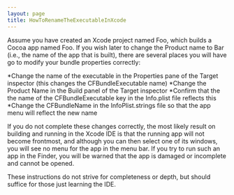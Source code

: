 ```yaml
---
layout: page
title: HowToRenameTheExecutableInXcode
---
```




Assume you have created an Xcode project named Foo, which builds a Cocoa app named Foo.
If you wish later to change the Product name to Bar (i.e., the name of the app that is built),
there are several places you will have go to modify your bundle properties correctly:


*Change the name of the executable in the Properties pane of the Target inspector (this changes the CFBundleExecutable name)
*Change the Product Name in the Build panel of the Target inspector
*Confirm that the the name of the CFBundleExecutable key in the Info.plist file reflects this
*Change the CFBundleName in the InfoPlist.strings file so that the app menu will reflect the new name


If you do not complete these changes correctly, the most likely result on building and running in the Xcode IDE is that the running
app will not become frontmost, and although you can then select one of its windows, you will see no menu for the app in the menu bar.
If you try to run such an app in the Finder, you will be warned that the app is damaged or incomplete and cannot be opened.

These instructions do not strive for completeness or depth, but should suffice for those just learning the IDE.

